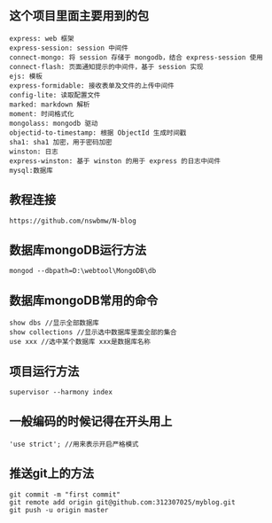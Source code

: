 这个项目里面主要用到的包
-----
    express: web 框架
    express-session: session 中间件
    connect-mongo: 将 session 存储于 mongodb，结合 express-session 使用
    connect-flash: 页面通知提示的中间件，基于 session 实现
    ejs: 模板
    express-formidable: 接收表单及文件的上传中间件
    config-lite: 读取配置文件
    marked: markdown 解析
    moment: 时间格式化
    mongolass: mongodb 驱动
    objectid-to-timestamp: 根据 ObjectId 生成时间戳
    sha1: sha1 加密，用于密码加密
    winston: 日志
    express-winston: 基于 winston 的用于 express 的日志中间件
    mysql:数据库

教程连接
------
    https://github.com/nswbmw/N-blog

数据库mongoDB运行方法
-------
    mongod --dbpath=D:\webtool\MongoDB\db
数据库mongoDB常用的命令
-------
    show dbs //显示全部数据库
    show collections //显示选中数据库里面全部的集合
    use xxx //选中某个数据库 xxx是数据库名称


项目运行方法
------
    supervisor --harmony index

一般编码的时候记得在开头用上
------
    'use strict'; //用来表示开启严格模式

推送git上的方法
----------
    git commit -m "first commit"
    git remote add origin git@github.com:312307025/myblog.git
    git push -u origin master
